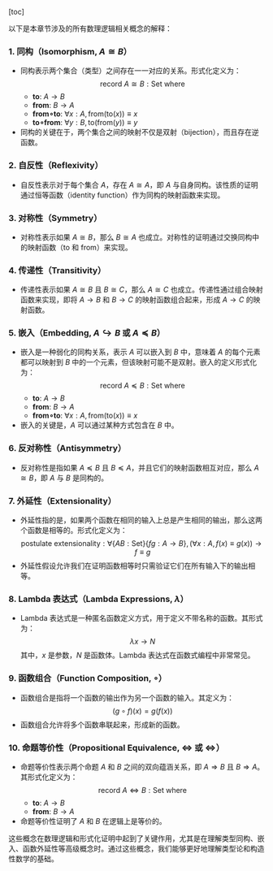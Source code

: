 [toc]

以下是本章节涉及的所有数理逻辑相关概念的解释：

### 1. **同构（Isomorphism, $A \cong B$）**
   - 同构表示两个集合（类型）之间存在一一对应的关系。形式化定义为：
     $$
     \text{record } A \cong B : \text{Set} \text{ where}
     $$
     - **to**: $A \rightarrow B$
     - **from**: $B \rightarrow A$
     - **from∘to**: $\forall x : A, \text{from}(\text{to}(x)) \equiv x$
     - **to∘from**: $\forall y : B, \text{to}(\text{from}(y)) \equiv y$
   - 同构的关键在于，两个集合之间的映射不仅是双射（bijection），而且存在逆函数。

### 2. **自反性（Reflexivity）**
   - 自反性表示对于每个集合 $A$，存在 $A \cong A$，即 $A$ 与自身同构。该性质的证明通过恒等函数（identity function）作为同构的映射函数来实现。

### 3. **对称性（Symmetry）**
   - 对称性表示如果 $A \cong B$，那么 $B \cong A$ 也成立。对称性的证明通过交换同构中的映射函数（to 和 from）来实现。

### 4. **传递性（Transitivity）**
   - 传递性表示如果 $A \cong B$ 且 $B \cong C$，那么 $A \cong C$ 也成立。传递性通过组合映射函数来实现，即将 $A \rightarrow B$ 和 $B \rightarrow C$ 的映射函数组合起来，形成 $A \rightarrow C$ 的映射函数。

### 5. **嵌入（Embedding, $A \hookrightarrow B$ 或 $A \preceq B$）**
   - 嵌入是一种弱化的同构关系，表示 $A$ 可以嵌入到 $B$ 中，意味着 $A$ 的每个元素都可以映射到 $B$ 中的一个元素，但该映射可能不是双射。嵌入的定义形式化为：
     $$
     \text{record } A \preceq B : \text{Set} \text{ where}
     $$
     - **to**: $A \rightarrow B$
     - **from**: $B \rightarrow A$
     - **from∘to**: $\forall x : A, \text{from}(\text{to}(x)) \equiv x$
   - 嵌入的关键是，$A$ 可以通过某种方式包含在 $B$ 中。

### 6. **反对称性（Antisymmetry）**
   - 反对称性是指如果 $A \preceq B$ 且 $B \preceq A$，并且它们的映射函数相互对应，那么 $A \cong B$，即 $A$ 与 $B$ 是同构的。

### 7. **外延性（Extensionality）**
   - 外延性指的是，如果两个函数在相同的输入上总是产生相同的输出，那么这两个函数是相等的。形式化定义为：
     $$
     \text{postulate } \text{extensionality} : \forall \{A B : \text{Set}\} \{f g : A \rightarrow B\}, (\forall x : A, f(x) \equiv g(x)) \rightarrow f \equiv g
     $$
   - 外延性假设允许我们在证明函数相等时只需验证它们在所有输入下的输出相等。

### 8. **Lambda 表达式（Lambda Expressions, $\lambda$）**
   - Lambda 表达式是一种匿名函数定义方式，用于定义不带名称的函数。其形式为：
     $$
     \lambda x \rightarrow N
     $$
     其中，$x$ 是参数，$N$ 是函数体。Lambda 表达式在函数式编程中非常常见。

### 9. **函数组合（Function Composition, $∘$）**
   - 函数组合是指将一个函数的输出作为另一个函数的输入。其定义为：
     $$
     (g \circ f)(x) = g(f(x))
     $$
   - 函数组合允许将多个函数串联起来，形成新的函数。

### 10. **命题等价性（Propositional Equivalence, $\Leftrightarrow$ 或 $⇔$）**
   - 命题等价性表示两个命题 $A$ 和 $B$ 之间的双向蕴涵关系，即 $A \Rightarrow B$ 且 $B \Rightarrow A$。其形式化定义为：
     $$
     \text{record } A ⇔ B : \text{Set} \text{ where}
     $$
     - **to**: $A \rightarrow B$
     - **from**: $B \rightarrow A$
   - 命题等价性证明了 $A$ 和 $B$ 在逻辑上是等价的。

这些概念在数理逻辑和形式化证明中起到了关键作用，尤其是在理解类型同构、嵌入、函数外延性等高级概念时。通过这些概念，我们能够更好地理解类型论和构造性数学的基础。